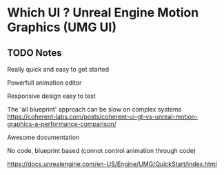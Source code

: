 # Which UI ? Unreal Engine Motion Graphics (UMG UI)

## TODO Notes

Really quick and easy to get started

Powerfull animation editor

Responsive design easy to test

The 'all blueprint' approach can be slow on complex systems 
https://coherent-labs.com/posts/coherent-ui-gt-vs-unreal-motion-graphics-a-performance-comparison/

Awesome documentation

No code, blueprint based (connot control animation through code)

https://docs.unrealengine.com/en-US/Engine/UMG/QuickStart/index.html
